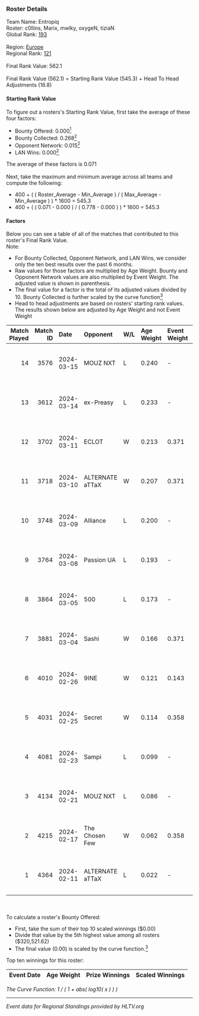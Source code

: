 ### Roster Details<br />
Team Name: Entropiq<br />
Roster: c0llins, Marix, mwlky, oxygeN, tiziaN<br />
Global Rank: [193](../standings_global.md)<br />
<br />
Region: [Europe]( ../standings_europe.md)<br />
Regional Rank: [121]( ../standings_europe.md)<br />
<br />
Final Rank Value:  562.1<br />
<br />
Final Rank Value (562.1) = Starting Rank Value (545.3) + Head To Head Adjustments (16.8)<br />

#### Starting Rank Value<br />
To figure out a rosters's Starting Rank Value, first take the average of these four factors:<br />
- Bounty Offered: 0.000[<sup>1</sup>](#table2)
- Bounty Collected: 0.268[<sup>2</sup>](#table1)
- Opponent Network: 0.015[<sup>2</sup>](#table1)
- LAN Wins: 0.000[<sup>2</sup>](#table1)

The average of these factors is 0.071<br />
<br />
Next, take the maximum and minimum average across all teams and compute the following:<br />
- 400 + ( ( Roster_Average - Min_Average ) / ( Max_Average - Min_Average ) ) * 1600 = 545.3
- 400 + ( ( 0.071 - 0.000 ) / ( 0.778 - 0.000 ) ) * 1600 = 545.3


#### Factors<br />
Below you can see a table of all of the matches that contributed to this roster's Final Rank Value.<br />
Note:<br />

- For Bounty Collected, Opponent Network, and LAN Wins, we consider only the ten best results over the past 6 months.
- Raw values for those factors are multiplied by Age Weight. Bounty and Opponent Network values are also multiplied by Event Weight. The adjusted value is shown in parenthesis.
- The final value for a factor is the total of its adjusted values divided by 10. Bounty Collected is further scaled by the curve function[<sup>3</sup>](#curveFunction)
- Head to head adjustments are based on rosters' starting rank values. The results shown below are adjusted by Age Weight and not Event Weight
<span id="table1"></span><br />


| Match Played | Match ID | Date       | Opponent        | W/L | Age Weight | Event Weight | Bounty Collected | Opponent Network | LAN Wins  | H2H Adj. | Roster                                |
| -: | -: | :- | :- | :- | :- | :- | :- | :- | :- | -: | :- |
|           14 |     3576 | 2024-03-15 | MOUZ NXT        | L   | 0.240      | -            | -                | -                | -         |    -0.48 | c0llins, Marix, mwlky, oxygeN, tiziaN |
|           13 |     3612 | 2024-03-14 | ex-Preasy       | L   | 0.233      | -            | -                | -                | -         |    -1.58 | c0llins, Marix, mwlky, oxygeN, tiziaN |
|           12 |     3702 | 2024-03-11 | ECLOT           | W   | 0.213      | 0.371        | 0.061 (0.005)    | 0.537 (0.042)    | 0 (0.000) |     6.54 | c0llins, Marix, mwlky, oxygeN, tiziaN |
|           11 |     3718 | 2024-03-10 | ALTERNATE aTTaX | W   | 0.207      | 0.371        | 0.031 (0.002)    | 0.537 (0.041)    | 0 (0.000) |     5.99 | c0llins, Marix, mwlky, oxygeN, tiziaN |
|           10 |     3748 | 2024-03-09 | Alliance        | L   | 0.200      | -            | -                | -                | -         |    -0.99 | c0llins, Marix, mwlky, oxygeN, tiziaN |
|            9 |     3764 | 2024-03-08 | Passion UA      | L   | 0.193      | -            | -                | -                | -         |    -0.28 | c0llins, Marix, mwlky, oxygeN, tiziaN |
|            8 |     3864 | 2024-03-05 | 500             | L   | 0.173      | -            | -                | -                | -         |    -1.61 | c0llins, Marix, mwlky, oxygeN, tiziaN |
|            7 |     3881 | 2024-03-04 | Sashi           | W   | 0.166      | 0.371        | 0.184 (0.011)    | 0.958 (0.059)    | 0 (0.000) |     5.06 | c0llins, Marix, mwlky, oxygeN, tiziaN |
|            6 |     4010 | 2024-02-26 | 9INE            | W   | 0.121      | 0.143        | 0.000 (0.000)    | 0.006 (0.000)    | 0 (0.000) |     1.66 | c0llins, Marix, mwlky, oxygeN, tiziaN |
|            5 |     4031 | 2024-02-25 | Secret          | W   | 0.114      | 0.358        | 0.000 (0.000)    | 0.055 (0.002)    | 0 (0.000) |     1.75 | c0llins, Marix, mwlky, oxygeN, tiziaN |
|            4 |     4081 | 2024-02-23 | Sampi           | L   | 0.099      | -            | -                | -                | -         |    -0.41 | c0llins, Marix, mwlky, oxygeN, tiziaN |
|            3 |     4134 | 2024-02-21 | MOUZ NXT        | L   | 0.086      | -            | -                | -                | -         |    -0.16 | c0llins, Marix, mwlky, oxygeN, tiziaN |
|            2 |     4215 | 2024-02-17 | The Chosen Few  | W   | 0.062      | 0.358        | 0.001 (0.000)    | 0.038 (0.001)    | 0 (0.000) |     1.31 | c0llins, Marix, mwlky, oxygeN, tiziaN |
|            1 |     4364 | 2024-02-11 | ALTERNATE aTTaX | L   | 0.022      | -            | -                | -                | -         |    -0.05 | c0llins, Marix, mwlky, oxygeN, tiziaN |

<br />
<span id="table2"></span><br />
To calculate a roster's Bounty Offered:<br />

- First, take the sum of their top 10 scaled winnings ($0.00)
- Divide that value by the 5th highest value among all rosters ($320,521.62)
- The final value (0.00) is scaled by the curve function.[<sup>3</sup>](#curveFunction)

Top ten winnings for this roster:<br />

| Event Date | Age Weight | Prize Winnings | Scaled Winnings |
| :- | -: | :- | :- |


<span id="curveFunction"></span>_The Curve Function: 1 / ( 1 + abs( log10( x ) ) )_<br />

---
_Event data for Regional Standings provided by HLTV.org_<br />
